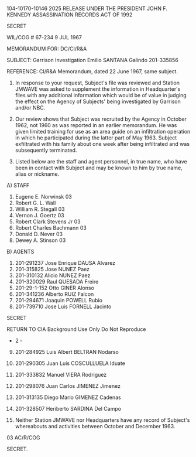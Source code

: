 104-10170-10146
2025 RELEASE UNDER THE PRESIDENT JOHN F. KENNEDY ASSASSINATION RECORDS ACT OF 1992

SECRET

WIL/COG # 67-234
9 JUL 1967

MEMORANDUM FOR: DC/CI/R&A

SUBJECT: Garrison Investigation
Emilio SANTANA Galindo 201-335856

REFERENCE: CI/R&A Memorandum, dated 22 June 1967, same subject.

1. In response to your request, Subject's file was reviewed and Station JMWAVE was asked to supplement the information in Headquarter's files with any additional information which would be of value in judging the effect on the Agency of Subjects' being investigated by Garrison and/or NBC.

2. Our review shows that Subject was recruited by the Agency in October 1962, not 1960 as was reported in an earlier memorandum. He was given limited training for use as an area guide on an infiltration operation in which he participated during the latter part of May 1963. Subject exfiltrated with his family about one week after being infiltrated and was subsequently terminated.

3. Listed below are the staff and agent personnel, in true name, who have been in contact with Subject and may be known to him by true name, alias or nickname.

A) STAFF
1. Eugene E. Norwinsk 03
2. Robert G. L. Wall
3. William R. Stegall 03
4. Vernon J. Goertz 03
5. Robert Clark Stevens Jr 03
6. Robert Charles Bachmann 03
7. Donald D. Never 03
8. Dewey A. Stinson 03

B) AGENTS
1. 201-291237 Jose Enrique DAUSA Alvarez
2. 201-315825 Jose NUNEZ Paez
3. 201-310132 Alicio NUNEZ Paez
4. 201-320029 Raul QUESADA Freire
5. 201-29-1-152 Otto GINER Alonso
6. 201-341236 Alberto RUIZ Falcon
7. 201-294671 Joaquin POWELL Rubio
8. 201-739710 Jose Luis FORNELL Jacinto

SECRET

RETURN TO CIA
Background Use Only
Do Not Reproduce

- 2 -

9. 201-284925 Luis Albert BELTRAN Nodarso
10. 201-290305 Juan Luis COSCULLUELA Iduate
11. 201-333832 Manuel VIERA Rodriguez
12. 201-298076 Juan Carlos JIMENEZ Jimenez
13. 201-313135 Diego Mario GIMENEZ Cadenas
14. 201-328507 Heriberto SARDINA Del Campo

4. Neither Station JMWAVE nor Headquarters have any record of Subject's whereabouts and activities between October and December 1963.

03
AC/R/COG

SECRET.
